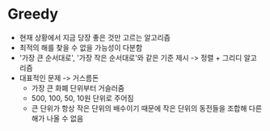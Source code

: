 # Greedy

* 현재 상황에서 지금 당장 좋은 것만 고르는 알고리즘
* 최적의 해를 찾을 수 없을 가능성이 다분함
* '가장 큰 순서대로', '가장 작은 순서대로'와 같은 기준 제시 -> 정렬 + 그리디 알고리즘
* 대표적인 문제 -> 거스름돈
	* 가장 큰 화폐 단위부터 거슬러줌
	* 500, 100, 50, 10원 단위로 주어짐
	* 큰 단위가 항상 작은 단위의 배수이기 때문에 작은 단위의 동전들을 조합해 다른 해가 나올 수 없음